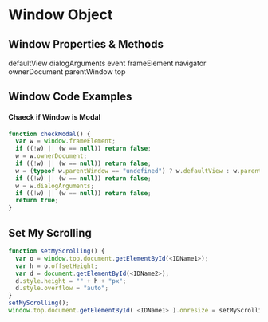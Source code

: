 # Window Object

## Window Properties & Methods
defaultView 
dialogArguments
event
frameElement
navigator
ownerDocument
parentWindow
top

## Window Code Examples

#### Chaeck if Window is Modal
```javascript
function checkModal() {
  var w = window.frameElement;
  if ((!w) || (w == null)) return false;
  w = w.ownerDocument;
  if ((!w) || (w == null)) return false;
  w = (typeof w.parentWindow == "undefined") ? w.defaultView : w.parentWindow;
  if ((!w) || (w == null)) return false;
  w = w.dialogArguments;
  if ((!w) || (w == null)) return false;
  return true;
}
```

## Set My Scrolling
```javascript
function setMyScrolling() {
  var o = window.top.document.getElementById(<IDName1>);
  var h = o.offsetHeight;
  var d = document.getElementById(<IDName2>);
  d.style.height = "" + h + "px";
  d.style.overflow = "auto";
}
setMyScrolling();
window.top.document.getElementById( <IDName1> ).onresize = setMyScrolling;
```

